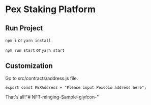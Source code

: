 
# Pex Staking Platform




## Run Project

```npm i``` or  ```yarn install```

```npm run start``` or  ```yarn start```





## Customization
Go to src/contracts/address.js file.

```export const PEXAddress = "Please input Pexcoin address here";```

That's all!"# NFT-minging-Sample-glyfcon-" 
